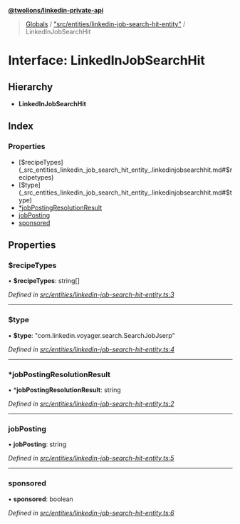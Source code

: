 **[@twolions/linkedin-private-api](../README.md)**

> [Globals](../globals.md) / ["src/entities/linkedin-job-search-hit-entity"](../modules/_src_entities_linkedin_job_search_hit_entity_.md) / LinkedInJobSearchHit

# Interface: LinkedInJobSearchHit

## Hierarchy

* **LinkedInJobSearchHit**

## Index

### Properties

* [$recipeTypes](_src_entities_linkedin_job_search_hit_entity_.linkedinjobsearchhit.md#$recipetypes)
* [$type](_src_entities_linkedin_job_search_hit_entity_.linkedinjobsearchhit.md#$type)
* [*jobPostingResolutionResult](_src_entities_linkedin_job_search_hit_entity_.linkedinjobsearchhit.md#*jobpostingresolutionresult)
* [jobPosting](_src_entities_linkedin_job_search_hit_entity_.linkedinjobsearchhit.md#jobposting)
* [sponsored](_src_entities_linkedin_job_search_hit_entity_.linkedinjobsearchhit.md#sponsored)

## Properties

### $recipeTypes

•  **$recipeTypes**: string[]

*Defined in [src/entities/linkedin-job-search-hit-entity.ts:3](https://github.com/twolionsco/linkedin-private-api/blob/a05191c/src/entities/linkedin-job-search-hit-entity.ts#L3)*

___

### $type

•  **$type**: \"com.linkedin.voyager.search.SearchJobJserp\"

*Defined in [src/entities/linkedin-job-search-hit-entity.ts:4](https://github.com/twolionsco/linkedin-private-api/blob/a05191c/src/entities/linkedin-job-search-hit-entity.ts#L4)*

___

### *jobPostingResolutionResult

•  ***jobPostingResolutionResult**: string

*Defined in [src/entities/linkedin-job-search-hit-entity.ts:2](https://github.com/twolionsco/linkedin-private-api/blob/a05191c/src/entities/linkedin-job-search-hit-entity.ts#L2)*

___

### jobPosting

•  **jobPosting**: string

*Defined in [src/entities/linkedin-job-search-hit-entity.ts:5](https://github.com/twolionsco/linkedin-private-api/blob/a05191c/src/entities/linkedin-job-search-hit-entity.ts#L5)*

___

### sponsored

•  **sponsored**: boolean

*Defined in [src/entities/linkedin-job-search-hit-entity.ts:6](https://github.com/twolionsco/linkedin-private-api/blob/a05191c/src/entities/linkedin-job-search-hit-entity.ts#L6)*
